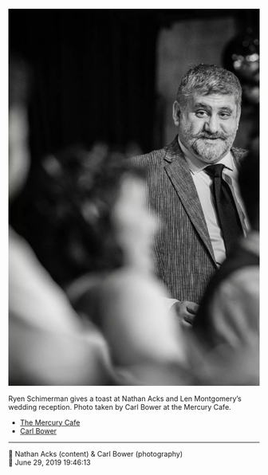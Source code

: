 ![Ryen Schimerman toasts Nathan Acks and Len Montgomery](assets/1bb2a79807c858d8a818409f4debe390.webp)

Ryen Schimerman gives a toast at Nathan Acks and Len Montgomery’s wedding reception. Photo taken by Carl Bower at the Mercury Cafe.

* [The Mercury Cafe](http://mercurycafe.com)
* [Carl Bower](https://carlbowerphotos.com)

- - - -

<span aria-hidden="true">👥</span> Nathan Acks (content) & Carl Bower (photography)  
<span aria-hidden="true">📅</span> June 29, 2019 19:46:13
